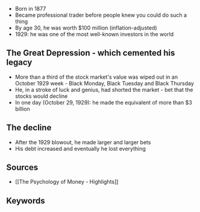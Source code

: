 - Born in 1877
- Became professional trader before people knew you could do such a thing
- By age 30, he was worth $100 million (inflation-adjusted)
- 1929: he was one of the most well-known investors in the world

## The Great Depression - which cemented his legacy
- More than a third of the stock market's value was wiped out in an October 1929 week - Black Monday, Black Tuesday and Black Thursday
- He, in a stroke of luck and genius, had shorted the market - bet that the stocks would decline
- In one day (October 29, 1929): he made the equivalent of more than $3 billion

## The decline
- After the 1929 blowout, he made larger and larger bets
- His debt increased and eventually he lost everything

## Sources
- [[The Psychology of Money - Highlights]]
## Keywords
